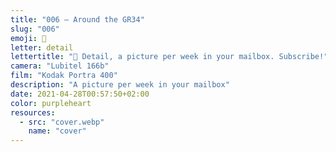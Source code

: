 ```yaml
---
title: "006 — Around the GR34"
slug: "006"
emoji: 👀
letter: detail
lettertitle: "👀 Detail, a picture per week in your mailbox. Subscribe!"
camera: "Lubitel 166b"
film: "Kodak Portra 400"
description: "A picture per week in your mailbox"
date: 2021-04-28T00:57:50+02:00
color: purpleheart
resources:
  - src: "cover.webp"
    name: "cover"
---
```

